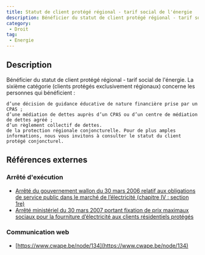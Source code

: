 ```yaml
---
title: Statut de client protégé régional - tarif social de l'énergie
description: Bénéficier du statut de client protégé régional - tarif social de l'énergie
category: 
 - Droit
tag: 
 - Energie
---
```


## Description

Bénéficier du statut de client protégé régional - tarif social de l'énergie.
La sixième catégorie (clients protégés exclusivement régionaux) concerne les personnes qui bénéficient :

    d’une décision de guidance éducative de nature financière prise par un CPAS ;
    d’une médiation de dettes auprès d’un CPAS ou d’un centre de médiation de dettes agréé ;
    d’un règlement collectif de dettes.
    de la protection régionale conjoncturelle. Pour de plus amples informations, nous vous invitons à consulter le statut du client protégé conjoncturel.

## Références externes 

### Arrêté d'exécution

- [Arrêté du gouvernement wallon du 30 mars 2006 relatif aux obligations de service public dans le marché de l’électricité (chapitre IV : section 1re)](https://wallex.wallonie.be/eli/arrete/2006/06/23/2006202532/2006/08/07)
- [Arrêté ministériel du 30 mars 2007 portant fixation de prix maximaux sociaux pour la fourniture d’électricité aux clients résidentiels protégés](https://wallex.wallonie.be/eli/arrete/2007/02/27/2007200812/2007/03/20)
### Communication web

- [https://www.cwape.be/node/134](https://www.cwape.be/node/134)



